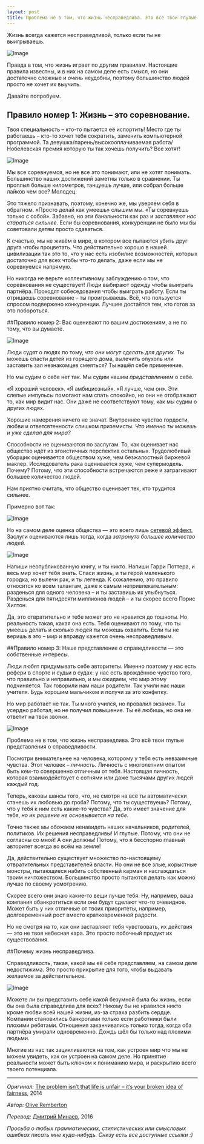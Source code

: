 ```yaml
---
layout: post
title: Проблема не в том, что жизнь несправедлива. Это всё твои глупые представления о справедливости.
---
```


Жизнь всегда кажется несправедливой, только если ты не выигрываешь.

![Image](http://i.imgur.com/ufuFyDZ.png)

Правда в том, что жизнь играет по другим правилам.
Настоящие правила известны, и в них на самом деле есть смысл, но они достаточно сложные и _очень_ неудобны, поэтому большинство людей просто не хочет их выучить.

Давайте попробуем.

## Правило номер 1: Жизнь – это соревнование. 

Твоя специальность – кто-то пытается её испортить! Место где ты работаешь – кто-то хочет тебя сократить, заменить компьютерной программой. Та девушка/парень/высокооплачиваемая работа/Нобелевская премия которую ты так хочешь получить? Все хотят!

![Image](http://i.imgur.com/t1CJusg.png)

Мы все соревнуемся, но не все это понимают, или не хотят понимать. Большинство наших достижений заметны только в сравнении. Ты проплыл больше километров, танцуешь лучше, или собрал больше лайков чем все? Молодец.

Это тяжело признавать, поэтому, конечно же, мы уверяем себя в обратном. «Просто делай как умеешь» слышим мы. «Ты соревнуешь только с собой». Забавно, но эти банальности как раз и _заставляют нас стараться сильнее._  Если бы соревнования, конкуренции не было мы бы советовали детям просто сдаваться. 

К счастью, мы не живём в мире, в котором все пытаются убить друг друга чтобы процветать. Что действительно хорошо в нашей цивилизации так это то, что у нас есть изобилие возможностей, которых достаточно для всех чтобы что-то делать, даже если мы не соревнуемся напрямую. 

Но никогда не верьте коллективному заблуждению о том, что соревнования не существует! Люди выбирают одежду чтобы выиграть партнёра. Проходят собеседования чтобы выиграть работу. Если ты отрицаешь соревнование – ты проигрываешь. Всё, что пользуется спросом подвержено конкуренции. Лучшее достаётся тем, кто готов за это побороться. 

##Правило номер 2: Вас оценивают по вашим достижениям, а не по тому, что вы думаете.

![Image](http://i.imgur.com/fKhHPKB.png)

Люди судят о людях по тому, _что они могут сделать для других._ Ты можешь спасти детей из горящего дома, вылечить опухоль или заставить зал незнакомцев смеяться? Ты нашёл себе применение. 

Но мы cудим о себе нет так. Мы судим нашим _представлением_ о себе.

«Я хороший человек». «Я амбициозный». «Я лучше, чем он». Эти слепые импульсы помогают нам спать спокойно, но они не отображают то, как мир видит нас. Они даже не соответствуют тому, как мы судим о других людях.

Хорошие намерения ничего не значат. Внутреннее чувство гордости, любви и ответсвтенности слишком приземисты. _Что именно ты можешь и уже сделал для мира?_

Способности не оцениваются по заслугам. То, как оценивает нас общество идёт из эгоистичных перспектив остальных. Трудолюбивый уборщик оценивается обществом хуже, чем безжалостный биржевой маклер. Исследователь рака оценивается хуже, чем супермодель. Почему? Потому, что эти способности встречаются реже и затрагивают большее количество людей. 

Нам приятно считать, что общество оценивает тех, кто трудится сильнее.

Примерно вот так:

![Image](http://i.imgur.com/Ua3x16G.png)

Но на самом деле оценка общества — это всего лишь [сетевой эффект.](https://ru.wikipedia.org/wiki/Сетевой_эффект) Заслуги оцениваются лишь тогда, когда _затронуто большее количество людей._

![Image](http://i.imgur.com/A8vNGbG.png)

Напиши неопубликованную книгу, и ты никто. Напиши Гарри Поттера, и весь мир хочет тебя знать. Спаси жизнь, и ты герой маленького городка, но вылечи рак, и ты легенда. К сожалению, это правило относится ко всем талантам, даже к самым непривлекательным: разденься для одного человека – и ты заставишь их улыбнуться. Разденься для пятидесяти миллионов людей – и ты скорее всего Пэрис Хилтон. 

Да, это отвратительно и тебе может это не нравится до тошноты. Но реальность такая, какая она есть. Тебя оценивают по тому, что ты умеешь делать и сколько людей ты можешь охватить. Если ты не веришь в это – мир и вправду кажется очень несправедливым.

##Правило номер 3: Наше представление о справедливости — это собственные интересы. 

Люди любят придумывать себе авторитеты. Именно поэтому у нас есть рефери в спорте и судьи в судах: у нас есть врождённое чувство того, что правильно и неправильно, и мы ожидаем, что мир этому подчиняется. Так говорили нам наши родители. Так учили нас наши учителя. Будь хорошим мальчиком и получи за это конфетку. 

Но мир работает не так. Ты много учился, но провалил экзамен. Ты усердно работал, но не получил повышение. Ты её любишь, но она не ответит на твои звонки. 

![Image](http://i.imgur.com/S8q3JKf.png)

Проблема не в том, что жизнь несправедлива. Это всё твои глупые представления о справедливости. 

Посмотри внимательнее на человека, которому у тебя есть невзаимные чувства. Этот человек – _личность._ Личность с многолетним опытом быть кем-то совершенно отличным от тебя. Настоящая личность, которая взаимодействует с сотнями или даже тысячами других людей каждый год.

Теперь, каковы шансы того, что, не смотря на всё ты автоматически станешь их любовью до гроба? Потому, что ты существуешь? Потому, что у тебя к ним есть какие-то чувства? Да, это имеет значение для тебя, _но их решение не основывается на тебе._ 

Точно также мы обожаем ненавидеть наших начальников, родителей, политиков. Их решения несправедливы! И глупые. Потому, что они не согласны со мной! А они должны! Потому, что я бесспорно главный авторитет всегда во всём на земле!

Да, действительно существует множество по-настоящему отвратительных представителей власти. Но они не все злые, корыстные монстры, пытающиеся набить собственный карман и наслаждаться твоим ничтожеством. Большинство просто пытаются делать как можно лучше по своему усмотрению. 

Скорее всего они знаю какие-то вещи лучше тебя. Ну, например, ваша компания обанкротиться если они будут сделают что-то очевидное. Может быть у них отличные от твоих приоритеты, например, долговременный рост вместо кратковременной радости. 

Но не смотря на то, как они заставляют тебя чувствовать, их действия — это не твоя небесная кара. Это просто побочный продукт их существования. 

##Почему жизнь несправедлива. 

Справедливость, такая, какой мы её себе представляем, на самом деле недостижима. Это просто прикрытие для того, чтобы выдавать желаемое за действительное. 

![Image](http://i.imgur.com/qPB9Oux.png)

Можете ли вы представить себе какой безумной была бы жизнь, если бы она была справедлива для всех? Никому бы не нравился никто кроме любви всей нашей жизни, из-за страха разбить сердце. Компании становились банкротами только если работники были плохими ребятами. Отношения заканчивались только тогда, когда оба партнёра умирали одновременно. Дождь шёл бы только над плохими людьми. 

Многие из нас так зацикливаются на том, как устроен мир что мы не можем увидеть, как он устроен на самом деле. Но принятие реальности может быть ключом к пониманию мира, и раскрытию всего твоего потенциала. 

***
*Оригинал:* [The problem isn’t that life is unfair – it’s your broken idea of fairness](http://oliveremberton.com/2014/the-problem-isnt-that-life-is-unfair-its-your-broken-idea-of-fairness/), 2014

*Автор:* [Olive Remberton](https://disqus.com/by/oliveremberton/)

*Перевод:* [Дмитрий Минаев](http://dexie.me), 2016



_Просьба о любых грамматических, стилистических или смысловых ошибках писать мне куда-нибудь. Снизу есть все доступные ссылки :)_



